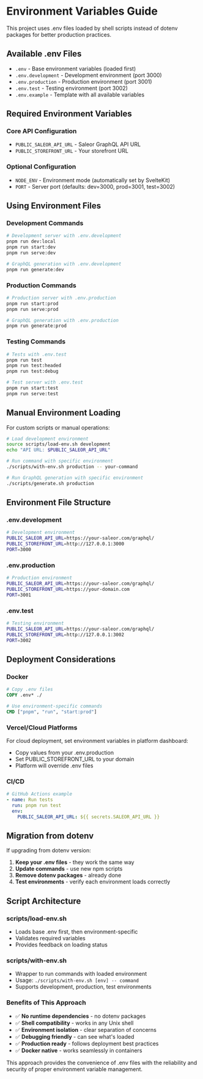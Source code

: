 # Environment Variables Guide

This project uses .env files loaded by shell scripts instead of dotenv packages for better production practices.

## Available .env Files

- `.env` - Base environment variables (loaded first)
- `.env.development` - Development environment (port 3000)
- `.env.production` - Production environment (port 3001)
- `.env.test` - Testing environment (port 3002)
- `.env.example` - Template with all available variables

## Required Environment Variables

### Core API Configuration

- `PUBLIC_SALEOR_API_URL` - Saleor GraphQL API URL
- `PUBLIC_STOREFRONT_URL` - Your storefront URL

### Optional Configuration

- `NODE_ENV` - Environment mode (automatically set by SvelteKit)
- `PORT` - Server port (defaults: dev=3000, prod=3001, test=3002)

## Using Environment Files

### Development Commands

```bash
# Development server with .env.development
pnpm run dev:local
pnpm run start:dev
pnpm run serve:dev

# GraphQL generation with .env.development
pnpm run generate:dev
```

### Production Commands

```bash
# Production server with .env.production
pnpm run start:prod
pnpm run serve:prod

# GraphQL generation with .env.production
pnpm run generate:prod
```

### Testing Commands

```bash
# Tests with .env.test
pnpm run test
pnpm run test:headed
pnpm run test:debug

# Test server with .env.test
pnpm run start:test
pnpm run serve:test
```

## Manual Environment Loading

For custom scripts or manual operations:

```bash
# Load development environment
source scripts/load-env.sh development
echo "API URL: $PUBLIC_SALEOR_API_URL"

# Run command with specific environment
./scripts/with-env.sh production -- your-command

# Run GraphQL generation with specific environment
./scripts/generate.sh production
```

## Environment File Structure

### .env.development

```bash
# Development environment
PUBLIC_SALEOR_API_URL=https://your-saleor.com/graphql/
PUBLIC_STOREFRONT_URL=http://127.0.0.1:3000
PORT=3000
```

### .env.production

```bash
# Production environment
PUBLIC_SALEOR_API_URL=https://your-saleor.com/graphql/
PUBLIC_STOREFRONT_URL=https://your-domain.com
PORT=3001
```

### .env.test

```bash
# Testing environment
PUBLIC_SALEOR_API_URL=https://your-saleor.com/graphql/
PUBLIC_STOREFRONT_URL=http://127.0.0.1:3002
PORT=3002
```

## Deployment Considerations

### Docker

```dockerfile
# Copy .env files
COPY .env* ./

# Use environment-specific commands
CMD ["pnpm", "run", "start:prod"]
```

### Vercel/Cloud Platforms

For cloud deployment, set environment variables in platform dashboard:

- Copy values from your .env.production
- Set PUBLIC_STOREFRONT_URL to your domain
- Platform will override .env files

### CI/CD

```yaml
# GitHub Actions example
- name: Run tests
  run: pnpm run test
  env:
    PUBLIC_SALEOR_API_URL: ${{ secrets.SALEOR_API_URL }}
```

## Migration from dotenv

If upgrading from dotenv version:

1. **Keep your .env files** - they work the same way
2. **Update commands** - use new npm scripts
3. **Remove dotenv packages** - already done
4. **Test environments** - verify each environment loads correctly

## Script Architecture

### scripts/load-env.sh

- Loads base .env first, then environment-specific
- Validates required variables
- Provides feedback on loading status

### scripts/with-env.sh

- Wrapper to run commands with loaded environment
- Usage: `./scripts/with-env.sh [env] -- command`
- Supports development, production, test environments

### Benefits of This Approach

- ✅ **No runtime dependencies** - no dotenv packages
- ✅ **Shell compatibility** - works in any Unix shell
- ✅ **Environment isolation** - clear separation of concerns
- ✅ **Debugging friendly** - can see what's loaded
- ✅ **Production ready** - follows deployment best practices
- ✅ **Docker native** - works seamlessly in containers

This approach provides the convenience of .env files with the reliability and security of proper environment variable management.

